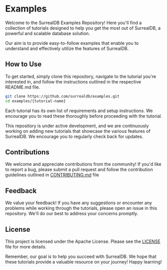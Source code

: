 # Examples



Welcome to the SurrealDB Examples Repository! Here you'll find a collection of tutorials designed to help you get the most out of SurrealDB, a powerful and scalable database solution.

Our aim is to provide easy-to-follow examples that enable you to understand and effectively utilize the features of SurrealDB.

## How to Use
To get started, simply clone this repository, navigate to the tutorial you're interested in, and follow the instructions outlined in the respective README.md file.

```bash
git clone https://github.com/surrealdb/examples.git
cd examples/{tutorial-name}
```

Each tutorial has its own list of requirements and setup instructions. We encourage you to read these thoroughly before proceeding with the tutorial.

This repository is under active development, and we are continuously working on adding new tutorials that showcase the various features of SurrealDB. We encourage you to regularly check back for updates.

## Contributions
We welcome and appreciate contributions from the community! If you'd like to report a bug, please submit a pull request and follow the contribution guidelines outlined in [CONTRIBUTING.md](https://github.com/surrealdb/surrealdb/blob/main/CONTRIBUTING.md) file

## Feedback
We value your feedback! If you have any suggestions or encounter any problems while working through the tutorials, please open an issue in this repository. We'll do our best to address your concerns promptly.

## License
This project is licensed under the  Apache License. Please see the [LICENSE](https://github.com/surrealdb/examples/blob/LICENSE) file for more details.

Remember, our goal is to help you succeed with SurrealDB. We hope that these tutorials provide a valuable resource on your journey! Happy learning!
